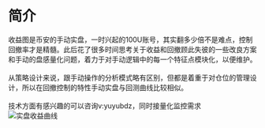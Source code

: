 # 简介

收益图是币安的手动实盘，一时兴起的100U账号，其实翻多少倍不是难点，控制回撤率才是精髓。此后花了很多时间思考关于收益和回撤顾此失彼的一些改良方案和手动的盘感量化问题，着力于对手动逻辑中的每一个特征点模块化，以便维护。
<br><br>
从策略设计来说，跟手动操作的分析模式略有区别，但都是着重于对仓位的管理设计，所以在回撤控制的特性手动实盘与回测曲线比较相似。
<br><br>
技术方面有感兴趣的可以咨询v:yuyubdz，同时接量化监控需求
<br>
![实盘收益曲线](https://user-images.githubusercontent.com/57866132/188322835-039eaf1c-2ac3-4d2c-ab94-879e06cbd951.jpg)
